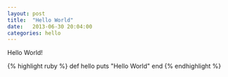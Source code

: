 ```yaml
---
layout: post
title:  "Hello World"
date:   2013-06-30 20:04:00
categories: hello
---
```


Hello World!

{% highlight ruby %}
def hello
  puts "Hello World"
end
{% endhighlight %}